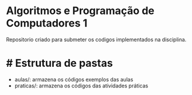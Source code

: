 # Algoritmos e Programação de Computadores 1

Repositorio criado para submeter os codigos implementados na disciplina.

# # Estrutura de pastas

 * aulas/: armazena os códigos exemplos das aulas  
 * praticas/: armazena os códigos das atividades práticas
